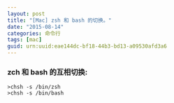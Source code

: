 ```yaml
---
layout: post
title: "[Mac] zsh 和 bash 的切换。"
date: "2015-08-14"
categories: 命令行
tags: [mac]
guid: urn:uuid:eae144dc-bf18-44b3-bd13-a09530afd3a6
---
```


### zch 和 bash 的互相切换:    

```vim
>chsh -s /bin/zsh
>chsh -s /bin/bash
```
